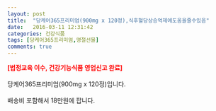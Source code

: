 ```yaml
---
layout: post
title:  "당케어365프리미엄(900mg x 120정),식후혈당상승억제에도움을줄수있음"
date:   2016-03-11 12:31:42
categories: 건강식품
tags: [당케어365프리미엄,명절선물]
comments: true
---
```


<strong><span style="color: rgb(255, 0, 0);">[법정교육 이수, 건강기능식품 영업신고 완료]</span></strong>
<br><br>
당케어365프리미엄(900mg x 120정)입니다.
<br><br>
배송비 포함해서 18만원에 팝니다.
<br>
<br>
<img class="image" src="https://2.bp.blogspot.com/-34XGgxMrSUY/W_qzeiJOmeI/AAAAAAAAA6Q/paDlqTirM60hWCdlgIsVhOwwQ6lhaXf5QCLcBGAs/s320/32423572356.jpg" alt=""/>
<br>
<br>
<img class="image" src="http://www.thekn.co.kr/theknproduct/dangcare365.jpg" alt=""/>  